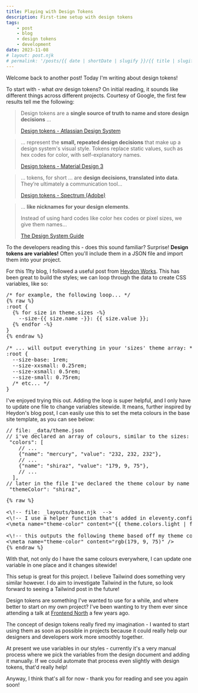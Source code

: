 ```yaml
---
title: Playing with Design Tokens
description: First-time setup with design tokens
tags:
    - post
    - blog
    - design tokens
    - development
date: 2023-11-08
# layout: post.njk
# permalink: '/posts/{{ date | shortDate | slugify }}/{{ title | slugify }}'
---
```


Welcome back to another post! Today I'm writing about design tokens!

To start with - what *are* design tokens? On initial reading, it sounds like different things across different projects. Courtesy of Google, the first few results tell me the following:

> Design tokens are a **single source of truth to name and store design decisions** ...
>
> <a href="https://atlassian.design/tokens/design-tokens" target="_blank" rel="noopener noreferrer">Design tokens - Atlassian Design System</a>

> ... represent the **small, repeated design decisions** that make up a design system's visual style. Tokens replace static values, such as hex codes for color, with self-explanatory names.
>
> <a href="https://m3.material.io/foundations/design-tokens/overview" target="_blank" rel="noopener noreferrer">Design tokens - Material Design 3</a>

> ... tokens, for short ... are **design decisions, translated into data**. They’re ultimately a communication tool...
>
> <a href="https://spectrum.adobe.com/page/design-tokens/" target="_blank" rel="noopener noreferrer">Design tokens - Spectrum (Adobe)</a>

> ... **like nicknames for your design elements**.
>
> Instead of using hard codes like color hex codes or pixel sizes, we give them names...
>
> <a href="https://thedesignsystem.guide/design-tokens" target="_blank" rel="noopener noreferrer">The Design System Guide</a>

To the developers reading this - does this sound familiar? Surprise! **Design tokens are variables!** Often you'll include them in a JSON file and import them into your project.

For this 11ty blog, I followed a useful post from <a href="https://heydonworks.com/article/design-tokens-in-eleventy/" target="_blank" rel="noopener noreferrer">Heydon Works</a>. This has been great to build the styles; we can loop through the data to create CSS variables, like so:

<pre class="code css">
/* for example, the following loop... */
{% raw %}
:root {
  {% for size in theme.sizes -%}
    --size-{{ size.name -}}: {{ size.value }};
  {% endfor -%}
}
{% endraw %}

/* ... will output everything in your 'sizes' theme array: */
:root {
  --size-base: 1rem;
  --size-xxsmall: 0.25rem;
  --size-xsmall: 0.5rem;
  --size-small: 0.75rem;
  /* etc... */
}
</pre>

I've enjoyed trying this out. Adding the loop is super helpful, and I only have to update one file to change variables sitewide. It means, further inspired by Heydon's blog post, I can easily use this to set the meta colours in the base site template, as you can see below:

<pre class="code js">
// file: _data/theme.json
// i've declared an array of colours, similar to the sizes:
 "colors": [
    // ...
    {"name": "mercury", "value": "232, 232, 232"},
    // ...
    {"name": "shiraz", "value": "179, 9, 75"},
    // ...
  ],
// later in the file I've declared the theme colour by name rather than by value
 "themeColor": "shiraz",
</pre>

<pre class="code html">
{% raw %}
<!-- todo: this snippet needs properly escaping! -->
<\!-- file: _layouts/base.njk  -->
<\!-- I use a helper function that's added in eleventy.config.js - this helps me find the right colour from the theme colours  -->
<\meta name="theme-color" content="{{ theme.colors.light | findColor(theme.themeColor) }}" />

<\!-- this outputs the following theme based off my theme colours: -->
<\meta name="theme-color" content="rgb(179, 9, 75)" />
{% endraw %}
</pre>

With that, not only do I have the same colours everywhere, I can update one variable in one place and it changes sitewide!

This setup is great for this project. I believe Tailwind does something very similar however. I do aim to investigate Tailwind in the future, so look forward to seeing a Tailwind post in the future!

Design tokens are something I've wanted to use for a while, and where better to start on my own project? I've been wanting to try them ever since attending a talk at <a href="https://frontendnorth.com/" target="_blank" rel="noopener noreferrer">Frontend North</a> a few years ago.

The concept of design tokens really fired my imagination - I wanted to start using them as soon as possible in projects because it could really help our designers and developers work more smoothly together.

At present we use variables in our styles - currently it's a very manual process where we pick the variables from the design document and adding it manually. If we could automate that process even slightly with design tokens, that'd really help!

Anyway, I think that's all for now - thank you for reading and see you again soon!
